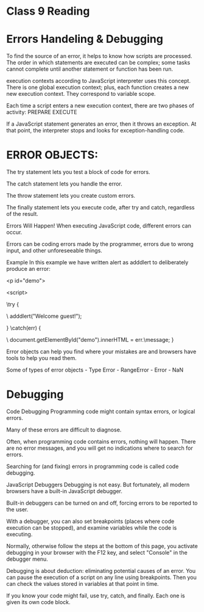 # Class 9 Reading

# Errors Handeling & Debugging


To find the source of an error, it helps to know how scripts are processed. The order in which statements are executed can be complex; some tasks cannot complete until another statement or function has been run.

execution contexts according to JavaScript interpreter uses this concept. There is one global execution context; plus, each function creates a new new execution context. They correspond to variable scope.


Each time a script enters a new execution context, there are two phases of activity:
      PREPARE
      EXECUTE

If a JavaScript statement generates an error, then it throws an exception. At that point, the interpreter stops and looks for exception-handling code.

# ERROR OBJECTS:
The try statement lets you test a block of code for errors.

The catch statement lets you handle the error.

The throw statement lets you create custom errors.

The finally statement lets you execute code, after try and catch, regardless of the result.

Errors Will Happen!
When executing JavaScript code, different errors can occur.

Errors can be coding errors made by the programmer, errors due to wrong input, and other unforeseeable things.

Example
In this example we have written alert as adddlert to deliberately produce an error:

\<p id="demo"></p>


\<script>

\try {

 \ adddlert("Welcome guest!");

\}
\catch(err) {

 \ document.getElementById("demo").innerHTML = err.\message;
\}

</script>

 Error objects can help you find where your mistakes are and browsers have tools to help you read them.

   Some of types of error objects
       - Type Error
       - RangeError
       - Error
        - NaN


# Debugging
Code Debugging
Programming code might contain syntax errors, or logical errors.

Many of these errors are difficult to diagnose.

Often, when programming code contains errors, nothing will happen. There are no error messages, and you will get no indications where to search for errors.

Searching for (and fixing) errors in programming code is called code debugging.

JavaScript Debuggers
Debugging is not easy. But fortunately, all modern browsers have a built-in JavaScript debugger.

Built-in debuggers can be turned on and off, forcing errors to be reported to the user.

With a debugger, you can also set breakpoints (places where code execution can be stopped), and examine variables while the code is executing.

Normally, otherwise follow the steps at the bottom of this page, you activate debugging in your browser with the F12 key, and select "Console" in the debugger menu.


Debugging is about deduction: eliminating potential causes of an error. You can pause the execution of a script on any line using breakpoints. Then you can check the values stored in variables at that point in time.

If you know your code might fail, use try, catch, and finally. Each one is given its own code block.

